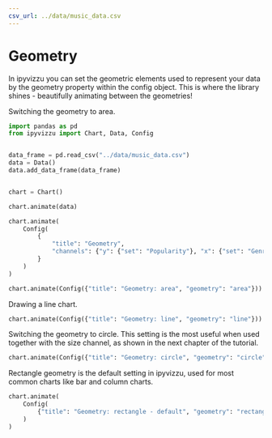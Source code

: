 ```yaml
---
csv_url: ../data/music_data.csv
---
```


# Geometry

In ipyvizzu you can set the geometric elements used to represent your data by
the geometry property within the config object. This is where the library shines
\- beautifully animating between the geometries!

Switching the geometry to area.

<div id="tutorial_01"></div>

```python
import pandas as pd
from ipyvizzu import Chart, Data, Config


data_frame = pd.read_csv("../data/music_data.csv")
data = Data()
data.add_data_frame(data_frame)


chart = Chart()

chart.animate(data)

chart.animate(
    Config(
        {
            "title": "Geometry",
            "channels": {"y": {"set": "Popularity"}, "x": {"set": "Genres"}},
        }
    )
)

chart.animate(Config({"title": "Geometry: area", "geometry": "area"}))
```

Drawing a line chart.

<div id="tutorial_02"></div>

```python
chart.animate(Config({"title": "Geometry: line", "geometry": "line"}))
```

Switching the geometry to circle. This setting is the most useful when used
together with the size channel, as shown in the next chapter of the tutorial.

<div id="tutorial_03"></div>

```python
chart.animate(Config({"title": "Geometry: circle", "geometry": "circle"}))
```

Rectangle geometry is the default setting in ipyvizzu, used for most common
charts like bar and column charts.

<div id="tutorial_04"></div>

```python
chart.animate(
    Config(
        {"title": "Geometry: rectangle - default", "geometry": "rectangle "}
    )
)
```

<script src="./geometry.js"></script>
